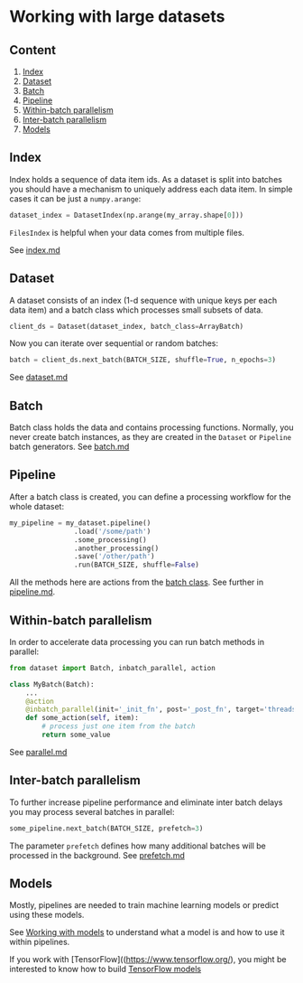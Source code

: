 # Working with large datasets

## Content
1. [Index](#index)
1. [Dataset](#dataset)
1. [Batch](#batch)
1. [Pipeline](#pipeline)
1. [Within-batch parallelism](#within-batch-parallelism)
1. [Inter-batch parallelism](#inter-batch-parallelism)
1. [Models](#models)


## Index
Index holds a sequence of data item ids. As a dataset is split into batches you should have a mechanism to uniquely address each data item.
In simple cases it can be just a `numpy.arange`:
```python
dataset_index = DatasetIndex(np.arange(my_array.shape[0]))
```
`FilesIndex` is helpful when your data comes from multiple files.

See [index.md](index.md)


## Dataset
A dataset consists of an index (1-d sequence with unique keys per each data item) and a batch class which processes small subsets of data.
```python
client_ds = Dataset(dataset_index, batch_class=ArrayBatch)
```
Now you can iterate over sequential or random batches:
```python
batch = client_ds.next_batch(BATCH_SIZE, shuffle=True, n_epochs=3)
```
See [dataset.md](dataset.md)


## Batch
Batch class holds the data and contains processing functions.
Normally, you never create batch instances, as they are created in the `Dataset` or `Pipeline` batch generators.
See [batch.md](batch.md)


## Pipeline
After a batch class is created, you can define a processing workflow for the whole dataset:
```python
my_pipeline = my_dataset.pipeline()
                .load('/some/path')
                .some_processing()
                .another_processing()
                .save('/other/path')
                .run(BATCH_SIZE, shuffle=False)
```
All the methods here are actions from the [batch class](batch.md).
See further in [pipeline.md](pipeline.md).


## Within-batch parallelism
In order to accelerate data processing you can run batch methods in parallel:
```python
from dataset import Batch, inbatch_parallel, action

class MyBatch(Batch):
    ...
    @action
    @inbatch_parallel(init='_init_fn', post='_post_fn', target='threads')
    def some_action(self, item):
        # process just one item from the batch
        return some_value
```
See [parallel.md](parallel.md)


## Inter-batch parallelism
To further increase pipeline performance and eliminate inter batch delays you may process several batches in parallel:
```python
some_pipeline.next_batch(BATCH_SIZE, prefetch=3)
```
The parameter `prefetch` defines how many additional batches will be processed in the background.
See [prefetch.md](prefetch.md)


## Models
Mostly, pipelines are needed to train machine learning models or predict using these models.

See [Working with models](models.md) to understand what a model is and how to use it within pipelines.

If you work with [TensorFlow]((https://www.tensorflow.org/), you might be interested to know how to build [TensorFlow models](tf_models.md)
